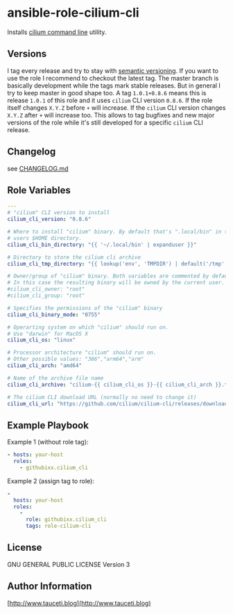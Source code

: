 ansible-role-cilium-cli
=======================

Installs [cilium command line](https://github.com/cilium/cilium-cli/) utility.

Versions
--------

I tag every release and try to stay with [semantic versioning](http://semver.org). If you want to use the role I recommend to checkout the latest tag. The master branch is basically development while the tags mark stable releases. But in general I try to keep master in good shape too. A tag `1.0.1+0.8.6` means this is release `1.0.1` of this role and it uses `cilium` CLI version `0.8.6`. If the role itself changes `X.Y.Z` before `+` will increase. If the `cilium` CLI version changes `X.Y.Z` after `+` will increase too. This allows to tag bugfixes and new major versions of the role while it's still developed for a specific `cilium` CLI release.

Changelog
---------

see [CHANGELOG.md](https://github.com/githubixx/ansible-role-cilium-cli/blob/master/CHANGELOG.md)

Role Variables
--------------

```yaml
---
# "cilium" CLI version to install
cilium_cli_version: "0.8.6"

# Where to install "cilium" binary. By default that's ".local/bin" in the
# users $HOME directory.
cilium_cli_bin_directory: "{{ '~/.local/bin' | expanduser }}"

# Directory to store the cilium cli archive
cilium_cli_tmp_directory: "{{ lookup('env', 'TMPDIR') | default('/tmp',true) }}"

# Owner/group of "cilium" binary. Both variables are commented by default.
# In this case the resulting binary will be owned by the current user.
#cilium_cli_owner: "root"
#cilium_cli_group: "root"

# Specifies the permissions of the "cilium" binary
cilium_cli_binary_mode: "0755"

# Operarting system on which "cilium" should run on.
# Use "darwin" for MacOS X
cilium_cli_os: "linux"

# Processor architecture "cilium" should run on.
# Other possible values: "386","arm64","arm"
cilium_cli_arch: "amd64"

# Name of the archive file name
cilium_cli_archive: "cilium-{{ cilium_cli_os }}-{{ cilium_cli_arch }}.tar.gz"

# The cilium CLI download URL (normally no need to change it)
cilium_cli_url: "https://github.com/cilium/cilium-cli/releases/download/v{{ cilium_cli_version }}/{{ cilium_cli_archive }}"
```

Example Playbook
----------------

Example 1 (without role tag):

```yaml
- hosts: your-host
  roles:
    - githubixx.cilium_cli
```

Example 2 (assign tag to role):

```yaml
-
  hosts: your-host
  roles:
    -
      role: githubixx.cilium_cli
      tags: role-cilium-cli
```

License
-------

GNU GENERAL PUBLIC LICENSE Version 3

Author Information
------------------

[http://www.tauceti.blog](http://www.tauceti.blog)
